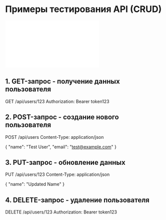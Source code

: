 # Примеры тестирования API (CRUD)

![API тестирование](../screenshots/9.%20API_Testing.pdf)

## 1. GET-запрос - получение данных пользователя
GET /api/users/123
Authorization: Bearer token123

## 2. POST-запрос - создание нового пользователя
POST /api/users
Content-Type: application/json

{
  "name": "Test User",
  "email": "test@example.com"
}

## 3. PUT-запрос - обновление данных
PUT /api/users/123
Content-Type: application/json

{
  "name": "Updated Name"
}

## 4. DELETE-запрос - удаление пользователя
DELETE /api/users/123
Authorization: Bearer token123